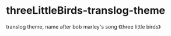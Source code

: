 # threeLittleBirds-translog-theme
translog theme, name after bob marley's song 《three little birds》
